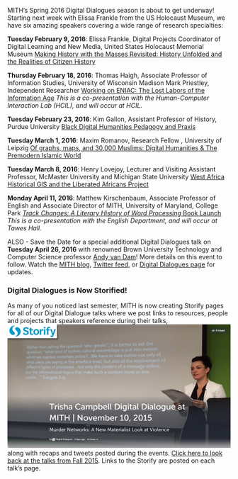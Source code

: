 MITH’s Spring 2016 Digital Dialogues season is about to get underway! Starting next week with Elissa Frankle from the US Holocaust Museum, we have six amazing speakers covering a wide range of research specialties:

**Tuesday February 9, 2016**: Elissa Frankle, Digital Projects Coordinator of Digital Learning and New Media, United States Holocaust Memorial Museum [Making History with the Masses Revisited: History Unfolded and the Realities of Citizen History](http://mith.umd.edu/dialogues/dd-spring-2016-elissa-frankle/)

**Thursday February 18, 2016**: Thomas Haigh, Associate Professor of Information Studies, University of Wisconsin Madison Mark Priestley, Independent Researcher [Working on ENIAC: The Lost Labors of the Information Age](http://mith.umd.edu/dialogues/dd-spring-2016-haigh-priestley/) _This is a co-presentation with the Human-Computer Interaction Lab (HCIL), and will occur at HCIL._

**Tuesday February 23, 2016**: Kim Gallon, Assistant Professor of History, Purdue University [Black Digital Humanities Pedagogy and Praxis](http://mith.umd.edu/dialogues/dd-spring-2016-kim-gallon/)

**Tuesday March 1, 2016**: Maxim Romanov, Research Fellow , University of Leipzig [Of graphs, maps, and 30,000 Muslims: Digital Humanities & The Premodern Islamic World](http://mith.umd.edu/dialogues/dd-spring-2016-maxim-romanov/)

**Tuesday March 8, 2016**: Henry Lovejoy, Lecturer and Visiting Assistant Professor, McMaster University and Michigan State University [West Africa Historical GIS and the Liberated Africans Project](http://mith.umd.edu/dialogues/dd-spring-2016-henry-lovejoy/)

**Monday April 11, 2016**: Matthew Kirschenbaum, Associate Professor of English and Associate Director of MITH, University of Maryland, College Park [_Track Changes: A Literary History of Word Processing_ Book Launch](http://mith.umd.edu/dialogues/dd-spring-2016-matthew-kirschenbaum/) _This is a co-presentation with the English Department, and will occur at Tawes Hall._

ALSO - Save the Date for a special additional Digital Dialogues talk on **Tuesday April 26, 2016** with renowned Brown University Technology and Computer Science professor [Andy van Dam](https://cs.brown.edu/people/faculty/avd.html)! More details on this event to follow. Watch the [MITH blog](http://mith.umd.edu/blog/), [Twitter feed](https://twitter.com/UMD_MITH), or [Digital Dialogues page](http://mith.umd.edu/digital-dialogues/) for updates.

### Digital Dialogues is Now Storified!

As many of you noticed last semester, MITH is now creating Storify pages for all of our Digital Dialogue talks where we post links to resources, people and projects that speakers reference during their talks, ![Trisha Campbell Storify](../../images/2015-11-Trisha-Campbell-Storify.jpg)along with recaps and tweets posted during the events. [Click here to look back at the talks from Fall 2015](http://mith.umd.edu/mith_dialogue_series/2015-02-fall/?submit=view). Links to the Storify are posted on each talk’s page.
